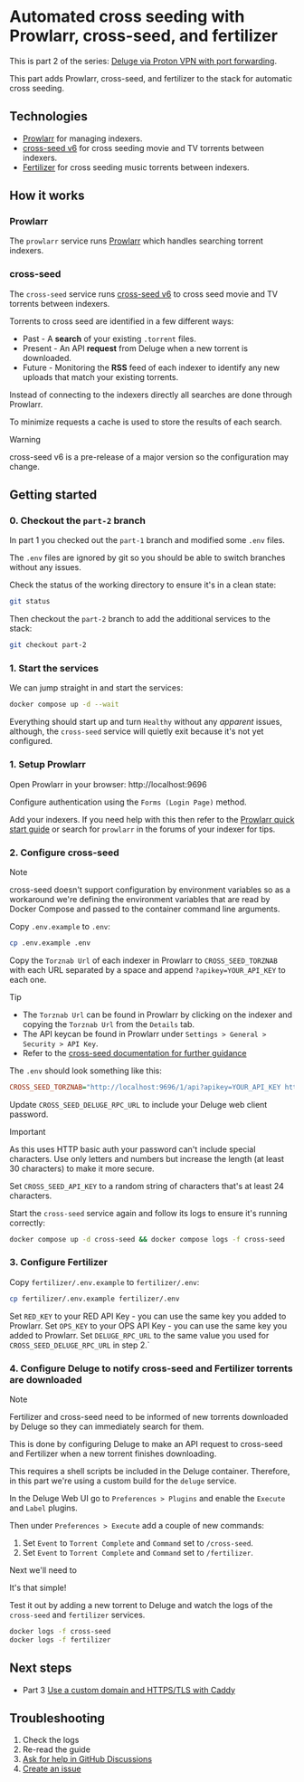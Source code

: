 # Automated cross seeding with Prowlarr, cross-seed, and fertilizer

This is part 2 of the series: [Deluge via Proton VPN with port forwarding](https://github.com/RogueOneEcho/how-to-setup-deluge-with-protonvpn-portforward).

This part adds Prowlarr, cross-seed, and fertilizer to the stack for automatic cross seeding.

## Technologies
- [Prowlarr](https://prowlarr.com/) for managing indexers.
- [cross-seed v6](https://github.com/cross-seed/cross-seed) for cross seeding movie and TV torrents between indexers.
- [Fertilizer](https://github.com/moleculekayak/fertilizer) for cross seeding music torrents between indexers.

## How it works

### Prowlarr

The `prowlarr` service runs [Prowlarr](https://prowlarr.com/) which handles searching torrent indexers.

### cross-seed

The `cross-seed` service runs [cross-seed v6](https://www.cross-seed.org/docs/v6-migration) to cross seed movie and TV torrents between indexers.

Torrents to cross seed are identified in a few different ways:
- Past - A **search** of your existing `.torrent` files.
- Present - An API **request** from Deluge when a new torrent is downloaded.
- Future - Monitoring the **RSS** feed of each indexer to identify any new uploads that match your existing torrents.

Instead of connecting to the indexers directly all searches are done through Prowlarr.

To minimize requests a cache is used to store the results of each search.

> [!WARNING]
> cross-seed v6 is a pre-release of a major version so the configuration may change.

## Getting started

### 0. Checkout the `part-2` branch

In part 1 you checked out the `part-1` branch and modified some `.env` files.

The `.env` files are ignored by git so you should be able to switch branches without any issues.

Check the status of the working directory to ensure it's in a clean state:

```bash
git status
```

Then checkout the `part-2` branch to add the additional services to the stack:

```bash
git checkout part-2
```

### 1. Start the services

We can jump straight in and start the services:

```bash
docker compose up -d --wait
```

Everything should start up and turn `Healthy` without any *apparent* issues, although, the `cross-seed` service will quietly exit because it's not yet configured.

### 1. Setup Prowlarr

Open Prowlarr in your browser: http://localhost:9696

Configure authentication using the `Forms (Login Page)` method.

Add your indexers. If you need help with this then refer to the [Prowlarr quick start guide](https://wiki.servarr.com/prowlarr/quick-start-guide) or search for `prowlarr` in the forums of your indexer for tips.

### 2. Configure cross-seed

> [!NOTE]
> cross-seed doesn't support configuration by environment variables so as a workaround we're defining the environment variables
> that are read by Docker Compose and passed to the container command line arguments.

Copy `.env.example` to `.env`:

```bash
cp .env.example .env
```

Copy the `Torznab Url` of each indexer in Prowlarr to `CROSS_SEED_TORZNAB` with each URL separated by a space and append `?apikey=YOUR_API_KEY` to each one.

> [!TIP]
> - The `Torznab Url` can be found in Prowlarr by clicking on the indexer and copying the `Torznab Url` from the `Details` tab.
> - The API keycan be found in Prowlarr under  `Settings > General > Security > API Key`.
> - Refer to the [cross-seed documentation for further guidance](https://www.cross-seed.org/docs/basics/options#torznab)

The `.env` should look something like this:

```ini
CROSS_SEED_TORZNAB="http://localhost:9696/1/api?apikey=YOUR_API_KEY http://localhost:9696/2/api?apikey=YOUR_API_KEY"
```

Update `CROSS_SEED_DELUGE_RPC_URL` to include your Deluge web client password.

> [!IMPORTANT]
> As this uses HTTP basic auth your password can't include special characters.
> Use only letters and numbers but increase the length (at least 30 characters) to make it more secure.

Set `CROSS_SEED_API_KEY` to a random string of characters that's at least 24 characters.

Start the `cross-seed` service again and follow its logs to ensure it's running correctly:

```bash
docker compose up -d cross-seed && docker compose logs -f cross-seed
```

### 3. Configure Fertilizer

Copy `fertilizer/.env.example` to `fertilizer/.env`:

```bash
cp fertilizer/.env.example fertilizer/.env
```

Set `RED_KEY` to your RED API Key - you can use the same key you added to Prowlarr.
Set `OPS_KEY` to your OPS API Key - you can use the same key you added to Prowlarr.
Set `DELUGE_RPC_URL` to the same value you used for `CROSS_SEED_DELUGE_RPC_URL` in step 2.`

### 4. Configure Deluge to notify cross-seed and Fertilizer torrents are downloaded

> [!NOTE]
> Fertilizer and cross-seed need to be informed of new torrents downloaded by Deluge so they can immediately search for them.
>
> This is done by configuring Deluge to make an API request to cross-seed and Fertilizer when a new torrent finishes downloading.
>
> This requires a shell scripts be included in the Deluge container. Therefore, in this part we're using a custom build for
> the `deluge` service.

In the Deluge Web UI go to `Preferences > Plugins` and enable the `Execute` and `Label` plugins.

Then under `Preferences > Execute` add a couple of new commands:

1. Set `Event` to `Torrent Complete` and `Command` set to `/cross-seed`.
2. Set `Event` to `Torrent Complete` and `Command` set to `/fertilizer`.

Next we'll need to

It's that simple!

Test it out by adding a new torrent to Deluge and watch the logs of the `cross-seed` and `fertilizer` services.

```bash
docker logs -f cross-seed
docker logs -f fertilizer
```

## Next steps

-  Part 3 [Use a custom domain and HTTPS/TLS with Caddy](https://github.com/RogueOneEcho/how-to-setup-deluge-with-protonvpn-portforward/tree/part-3)

## Troubleshooting

1. Check the logs
2. Re-read the guide
3. [Ask for help in GitHub Discussions](https://github.com/RogueOneEcho/how-to-setup-deluge-with-protonvpn-portforward/discussions)
4. [Create an issue](https://github.com/RogueOneEcho/how-to-setup-deluge-with-protonvpn-portforward/issues)
